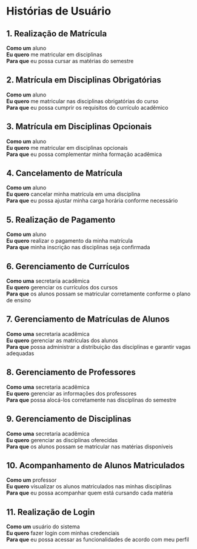 # Histórias de Usuário

## 1. Realização de Matrícula  
**Como um** aluno  
**Eu quero** me matricular em disciplinas  
**Para que** eu possa cursar as matérias do semestre  

## 2. Matrícula em Disciplinas Obrigatórias  
**Como um** aluno  
**Eu quero** me matricular nas disciplinas obrigatórias do curso  
**Para que** eu possa cumprir os requisitos do currículo acadêmico  

## 3. Matrícula em Disciplinas Opcionais  
**Como um** aluno  
**Eu quero** me matricular em disciplinas opcionais  
**Para que** eu possa complementar minha formação acadêmica  

## 4. Cancelamento de Matrícula  
**Como um** aluno  
**Eu quero** cancelar minha matrícula em uma disciplina  
**Para que** eu possa ajustar minha carga horária conforme necessário  

## 5. Realização de Pagamento  
**Como um** aluno  
**Eu quero** realizar o pagamento da minha matrícula  
**Para que** minha inscrição nas disciplinas seja confirmada  

## 6. Gerenciamento de Currículos  
**Como uma** secretaria acadêmica  
**Eu quero** gerenciar os currículos dos cursos  
**Para que** os alunos possam se matricular corretamente conforme o plano de ensino  

## 7. Gerenciamento de Matrículas de Alunos  
**Como uma** secretaria acadêmica  
**Eu quero** gerenciar as matrículas dos alunos  
**Para que** possa administrar a distribuição das disciplinas e garantir vagas adequadas  

## 8. Gerenciamento de Professores  
**Como uma** secretaria acadêmica  
**Eu quero** gerenciar as informações dos professores  
**Para que** possa alocá-los corretamente nas disciplinas do semestre  

## 9. Gerenciamento de Disciplinas  
**Como uma** secretaria acadêmica  
**Eu quero** gerenciar as disciplinas oferecidas  
**Para que** os alunos possam se matricular nas matérias disponíveis  

## 10. Acompanhamento de Alunos Matriculados  
**Como um** professor  
**Eu quero** visualizar os alunos matriculados nas minhas disciplinas  
**Para que** eu possa acompanhar quem está cursando cada matéria  

## 11. Realização de Login  
**Como um** usuário do sistema  
**Eu quero** fazer login com minhas credenciais  
**Para que** eu possa acessar as funcionalidades de acordo com meu perfil  
